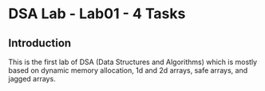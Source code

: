 # DSA Lab - Lab01 - 4 Tasks

## Introduction

This is the first lab of DSA (Data Structures and Algorithms) which is mostly based on dynamic memory allocation, 1d and 2d arrays, safe arrays, and jagged arrays.
